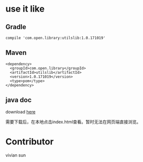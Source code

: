 # use it like

## Gradle

    compile 'com.open.library:utilslib:1.0.171019'

## Maven

    <dependency>
      <groupId>com.open.library</groupId>
      <artifactId>utilslib</artifactId>
      <version>1.0.171019</version>
      <type>pom</type>
    </dependency>

## java doc

download [here](https://github.com/vivianking6855/android-library/tree/master/AndroidLib/doc)

需要下载后，在本地点击index.html查看。暂时无法在网页端直接浏览。

# Contributor

vivian sun
